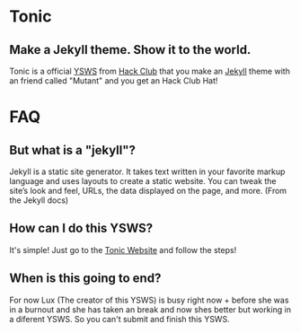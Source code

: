 # Tonic
## Make a Jekyll theme. Show it to the world. 
Tonic is a official [YSWS](https://ysws.hackclub.com/) from [Hack Club](https://hackclub.com/) that you make an [Jekyll](https://jekyllrb.com/) theme with an friend called "Mutant" and you get an Hack Club Hat!
# FAQ
## But what is a "jekyll"?
Jekyll is a static site generator. It takes text written in your favorite markup language and uses layouts to create a static website. You can tweak the site’s look and feel, URLs, the data displayed on the page, and more. (From the Jekyll docs)
## How can I do this YSWS?
It's simple! Just go to the [Tonic Website](https://tonic.hackclub.com/) and follow the steps!
## When is this going to end?
For now Lux (The creator of this YSWS) is busy right now + before she was in a burnout and she has taken an break and now shes better but working in a diferent YSWS.
So you can't submit and finish this YSWS.
